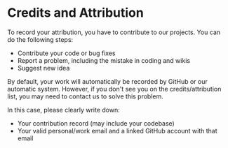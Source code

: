 # Credits and Attribution

To record your attribution, you have to contribute to our projects. You can do the following steps:

* Contribute your code or bug fixes
* Report a problem, including the mistake in coding and wikis
* Suggest new idea

By default, your work will automatically be recorded by GitHub or our automatic system. However, if you don't see you on the credits/attribution list, you may need to contact us to solve this problem.

In this case, please clearly write down:

* Your contribution record (may include your codebase)
* Your valid personal/work email and a linked GitHub account with that email

